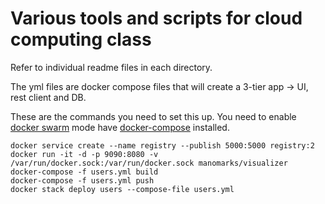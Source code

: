 Various tools and scripts for cloud computing class
=====================================================
Refer to individual readme files in each directory.

The yml files are docker compose files that will create a 3-tier app -> UI, rest client and DB.

These are the commands you need to set this up. You need to enable [docker swarm](https://docs.docker.com/engine/swarm/) mode have [docker-compose](https://docs.docker.com/compose/) installed.
```
docker service create --name registry --publish 5000:5000 registry:2
docker run -it -d -p 9090:8080 -v /var/run/docker.sock:/var/run/docker.sock manomarks/visualizer
docker-compose -f users.yml build
docker-compose -f users.yml push
docker stack deploy users --compose-file users.yml
```

